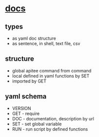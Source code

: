 # [docs](http://docs.apitee.com)

## types

+ as yaml doc structure
+ as sentence, in shell, text file, csv


## structure

+ global apitee command from command
+ local defined in yaml functions by SET
+ imported by GET


## yaml schema

+ VERSION
+ GET - require
+ DOC - documentation, description by url
+ SET - set global variable
+ RUN - run script by defined functions


